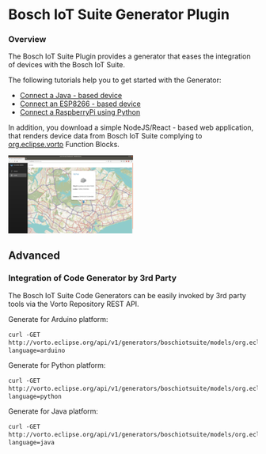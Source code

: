 # Bosch IoT Suite Generator Plugin

### Overview

The Bosch IoT Suite Plugin provides a generator that eases the integration of devices with the Bosch IoT Suite.

The following tutorials help you to get started with the Generator:

- [Connect a Java - based device](../../docs/tutorials/connect_javadevice.md)
- [Connect an ESP8266 - based device](../../docs/tutorials/connect_esp8266.md)
- [Connect a RaspberryPi using Python](../../docs/tutorials/mqtt-python.md)

In addition, you download a simple NodeJS/React - based web application, that renders device data from Bosch IoT Suite complying to [org.eclipse.vorto](https://vorto.eclipse.org/#/?s=org.eclipse.vorto) Function Blocks.

<img src="./images/bosch-iot-suite-webui.png" width="50%" />

## Advanced

### Integration of Code Generator by 3rd Party

The Bosch IoT Suite Code Generators can be easily invoked by 3rd party tools via the Vorto Repository REST API.

Generate for Arduino platform:

	curl -GET http://vorto.eclipse.org/api/v1/generators/boschiotsuite/models/org.eclipse.vorto:Temperature:1.0.0?language=arduino

Generate for Python platform:

	curl -GET http://vorto.eclipse.org/api/v1/generators/boschiotsuite/models/org.eclipse.vorto:Temperature:1.0.0?language=python

Generate for Java platform:

	curl -GET http://vorto.eclipse.org/api/v1/generators/boschiotsuite/models/org.eclipse.vorto:Temperature:1.0.0?language=java

	

